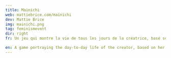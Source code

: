 ```yaml
---
title: Mainichi
web: mattiebrice.com/mainichi
dev: Mattie Brice
img: mainichi.png
tag: feminismevent
dir: right
fr: Un jeu qui montre la vie de tous les jours de la créatrice, basé sur ses expériences en tant que femme trans multi-racisée. Ce jeu expérimental est un commentaire sur l’exclusion des voix marginalisées et du contenu hyper-personnel dans les jeux.

en: A game portraying the day-to-day life of the creator, based on her experiences as a multi-racial, trans woman. The game is intended as an experiment and commentary on the exclusion of minority voices and the hyper-personal in games.
---
```

